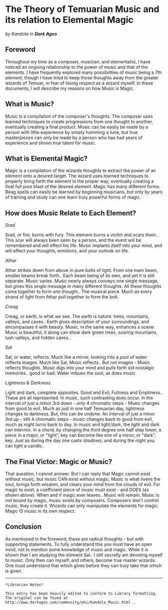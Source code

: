 # The Theory of Temuarian Music and its relation to Elemental Magic

_by Kandolo in **Dark Ages**_

## Foreword

Throughout my time as a composer, musician, and elementalist, I have noticed an
ongoing relationship to the power of music and that of the elements. I have
frequently explored many possibilities of music being a 7th element, though I
have tried to keep those thoughts away from the greater wizards of Temuar, in
fear of losing respect as a wizard myself. In these documents, I will describe
my reasons on how Music is Magic.

## What is Music?

Music is a compilation of the composer's thoughts. The composer uses learned
techniques to create progressions from one thought to another, eventually
creating a final product. Music can be easily be made by a person with little
experience by simply humming a tune, but true masterpieces can only be made by
a person who has had years of experience and shows true talent for music.

## What is Elemental Magic?

Magic is a compilation of the wizards thoughts to extract the power of an
element onto a desired target. The wizard uses learned techniques to properly
bring forth the element in the proper way, eventually creating a final full
pure blast of the desired element. Magic has many different forms. Beag spells
can easily be learned by beginning musicians, but only by years of training and
study can one learn truly powerful forms of magic.

## How does Music Relate to Each Element?

*Srad* 

Srad, or fire, burns with fury. This element burns a victim and scars them..
This scar will always been seen by a person, and the event will be remembered
and will effect his life. Music implants itself into your mind, and will
effect your thoughts, emotions, and your outlook on life.

*Athar*

Athar strikes down from above in pure bolts of light. From one main beam,
smaller beams break forth.. Each beam being of its own, and yet it is still
separate. Music varies. Music nearly always conveys one single message, but
gives this single message in many different thoughts. All these thoughts come
together to form one thought.. The musical piece. Much as every strand of
light from Athar pull together to form the bolt.

*Creag*

Creag, or earth, is what we see. The earth is nature: trees, mountains,
valleys, and caves.. Earth gives description of your surroundings, and
encompasses it with beauty. Music, in the same way, enhances a scene. Music is
beautiful, it along can show dark green trees, soaring mountains, lush
valleys, and hidden caves..

*Sal*

Sal, or water, reflects. Much like a mirror, looking into a pool of water
reflects images. Much like Sal, Music reflects.. But not images - Music
reflects thoughts. Music digs into your mind and pulls forth old nostalgic
memories.. good or bad. Water imbues the soul, as does music.

*Lightness & Darkness*

Light and dark, complete opposites. Good and Evil, Fullness and Emptiness..
These are all represented. In music, such contrasting does occur. In the
interval of just a minor 3rd down - only 4 chromatic steps - Music changes from
good to evil. Much as just in one half Temuarian day, lightness changes to
darkness. But, this can be undone. An interval of just a minor 3rd up - still 4
chromatic steps - music changes back to good from evil, much as night turns
back to day. In music and light/dark, the light and dark can intermix. In a
chord, by changing the third degree one half step lower, a piece in a major, or
"light", key can become like one of a minor, or "dark", key. Just as during the
day one casts shadows, and during the night you can light a candle..

## The Final Victor: Magic or Music?

That question, I cannot answer. But I can reply that Magic cannot exist without
music, but music CAN exist without magic. Music is what livens the soul, brings
forth wisdom, and clears your mind from the clouds of evil. For magic to exist,
a coefficient piece of music must exist - and DOES (as shown above). When and
if magic ever leaves.. Music will remain. Music is not bound by magic, music
exists by composers. Composers don't control music, they create it. Wizards can
only manipulate the elements for magic. Magic IS music in its own respect.

## Conclusion

As mentioned in the foreword, these are radical thoughts - but with supporting
statements. To fully understand this you must have an open mind, not to mention
some knowledge of music and magic. While it is shown that I am studying the
element Sal.. I still secretly am devoting myself to music. Only then can
myself, and others, become true master wizards. One must understand that which
gives before they can truly take that which is given.

***

```
*Librarian Notes*

This entry has been heavily edited to conform to Library formatting.
The original can be found at http://www.darkages.com/community/phi/Kandolo_Music.html .
```
